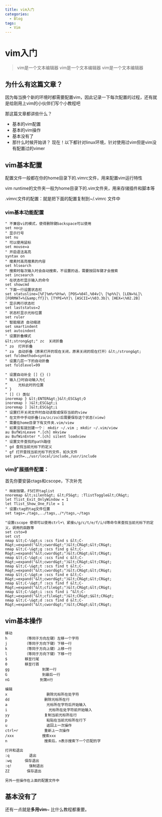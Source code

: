 ```yaml
---
title: vim入门
categories:
  - Blog
tags:
  - Vim
---
```


# vim入门

> vim是一个文本编辑器   vim是一个文本编辑器  vim是一个文本编辑器

## 为什么有这篇文章？
因为每当换个新的环境时都需要配置vim，因此记录一下每次配置的过程，还有就是给刚用上vim的小伙伴们写个小教程吧

那这篇文章都讲些什么？
* 基本的vim配置
* 基本的vim操作
* 基本没有了
* 那什么时候开始讲？
现在！以下都针对linux环境，针对使用过vim但是vim没有配置过的vimer

## vim基本配置
配置文件一般都在你的home目录下的.vimrc文件，用来配置vim运行特性

vim runtime的文件夹一般为home目录下的.vim文件夹，用来存储插件和脚本等

.vimrc文件的配置：就是把下面的配置复制到~/.vimrc 文件中

### vim基本功能配置

```
" 不兼容vi的模式，使得删除键backspace可以使用
set nocp
" 显示行号
set nu
" 可以使用鼠标
set mouse=a
" 开启语法高亮
syntax on
" 搜素时高亮搜素的内容
set hlsearch
" 搜索时每次输入时会自动搜索，不设置的话，需要按回车键才会搜索
set incsearch
" 在状态栏显示输入的命令
set showcmd
" 下面一行设置状态栏
set statusline=[%F]%m%r%h%w\ [POS=%04l,%04v]\ [%p%%]\ [LEN=%L]\ [FORMAT=%{&amp;ff}]\ [TYPE=%Y]\ [ASCII=\%03.3b]\ [HEX=\%02.2B]
" 显示两行状态栏
set laststatus=2
" 状态栏显示光标位置
set ruler
" 智能缩进 自动缩进
set smartindent
set autoindent
" 设置折叠模式
&lt;strong&gt;" zc  关闭折叠
" zo  打开折叠
" za  自动折叠（原来打开的现在关闭，原来关闭的现在打开）&lt;/strong&gt;
set foldmethod=syntax
" 设置几层一下的自动折叠
set foldlevel=99

" 设置自动补全 [] {} ()
" 输入{}时自动输入为{
”     光标此时的位置
“ }
" [] () 类似
inoremap } &lt;ENTER&gt;}&lt;ESC&gt;O
inoremap ) )&lt;ESC&gt;i
inoremap ] ]&lt;ESC&gt;i
" 设置打开关闭文件时自动读取或保存当前的view
" 在文件中手动折叠(za/zc/zo)后需要保存这个状态(view)
" 需要在home目录下有文件夹.vim/view
" 如果没有就创建一个： mkdir ~/.vim ; mkdir ~/.vim/view
au BufWinLeave *.[ch] mkview
au BufWinEnter *.[ch] silent loadview
" 设置文件查找的path路径
" gd 查找当前光标下的定义
" gf 打开查找当前光标下的文件，如头文件
set path=.,/usr/local/include,/usr/include
 ```


### vim扩展插件配置：
首先你要安装ctags和cscope，下次补充

```
" 映射按键，F5打开taglist
nnoremap &lt;silent&gt; &lt;F5&gt; :TlistToggle&lt;CR&gt;
let Tlist_Exit_OnlyWindow = 1
let Tlist_Show_One_File = 1
" 设置ctag的tag文件位置
set tags=./tags,../tags,./*/tags,~/tags

"设置cscope 使得可以使用ctrl+\ 紧接s/g/c/t/e/f/i/d等命令来查找当前光标下的定义，调用的函数等
set csto=0
set cst
nmap &lt;C-\&gt;s :scs find s &lt;C-R&gt;=expand("&lt;cword&gt;")&lt;CR&gt;&lt;CR&gt;
nmap &lt;C-\&gt;g :scs find g &lt;C-R&gt;=expand("&lt;cword&gt;")&lt;CR&gt;&lt;CR&gt;
nmap &lt;C-\&gt;c :scs find c &lt;C-R&gt;=expand("&lt;cword&gt;")&lt;CR&gt;&lt;CR&gt;
nmap &lt;C-\&gt;t :scs find t &lt;C-R&gt;=expand("&lt;cword&gt;")&lt;CR&gt;&lt;CR&gt;
nmap &lt;C-\&gt;e :scs find e &lt;C-R&gt;=expand("&lt;cword&gt;")&lt;CR&gt;&lt;CR&gt;
nmap &lt;C-\&gt;f :scs find f &lt;C-R&gt;=expand("&lt;cfile&gt;")&lt;CR&gt;&lt;CR&gt;
nmap &lt;C-\&gt;i :scs find i ^&lt;C-R&gt;=expand("&lt;cfile&gt;")&lt;CR&gt;$&lt;CR&gt;
nmap &lt;C-\&gt;d :scs find d &lt;C-R&gt;=expand("&lt;cword&gt;")&lt;CR&gt;&lt;CR&gt;
```


## vim基本操作

```
移动
h        （等同于方向左键）左移一个字符
j        （等同于方向下键）下移一行
k        （等同于方向上键）上移一行
l        （等同于方向下键）下移一行
$        移至行尾
0        移至行首
gg               到第一行
G                到最后一行
nG              到第n行

编辑
x                  删除光标所在处字符
dd                删除光标所在行
a                  光标所在字符后开始输入
i                   光标所在处字符前开始输入
yy                复制当前光标所在行
p                  粘贴在当前光标所在行下
u                  返回上一次操作
ctrl+r            重新上一次操作
/xxx             搜索xxx
n                 搜索后，n表示搜索下一个匹配的字

打开和退出
:q         退出
:wq      保存退出
:q!        强制退出
ZZ        保存退出

另外一些操作在上面的配置文件中
```

## 基本没有了

还有一点就是**多用vim**~ 比什么教程都重要。



